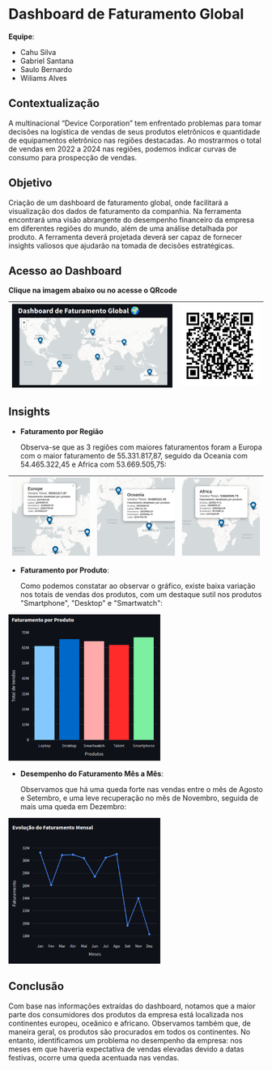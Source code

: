 # Dashboard de Faturamento Global

**Equipe**:
- Cahu Silva
- Gabriel Santana
- Saulo Bernardo
- Wiliams Alves

## Contextualização
A multinacional “Device Corporation” tem enfrentado problemas para tomar decisões na logística de vendas de seus produtos eletrônicos e quantidade de equipamentos eletrônico nas regiões destacadas. Ao mostrarmos o total de vendas em 2022 a 2024 nas regiões, podemos indicar curvas de consumo para prospecção de vendas.

## Objetivo
Criação de um dashboard de faturamento global, onde facilitará a visualização dos dados de faturamento da companhia. Na ferramenta encontrará uma visão abrangente do desempenho financeiro da empresa em diferentes regiões do mundo, além de uma análise detalhada por produto. A ferramenta deverá projetada deverá ser capaz de fornecer insights valiosos que ajudarão na tomada de decisões estratégicas.

## Acesso ao Dashboard

**Clique na imagem abaixo ou no acesse o QRcode**

|[<img src='./imag/image.png' width=400>](https://dashboarglobal.streamlit.app/) | [<img src='./imag/qrcode.png' width=200>](https://dashboarglobal.streamlit.app/)|
|---------------------|---------------------|

## Insights
- **Faturamento por Região**
    
    Observa-se que as 3 regiões com maiores faturamentos foram a Europa com o maior faturamento de 55.331.817,87, seguido da Oceania com 54.465.322,45 e Africa com 53.669.505,75:

| <img src='./imag/image-2.png' width=300>  | <img src='./imag/image-1.png' width=300>  | <img src='./imag/image-3.png' width=300>  |
|---------------------------|---------------------------|---------------------------|

- **Faturamento por Produto**:

    Como podemos constatar ao observar o gráfico, existe baixa variação nos totais de vendas dos produtos, com um destaque sutil nos produtos "Smartphone", "Desktop" e "Smartwatch":

<img src='./imag/image-4.png' width=300>

- **Desempenho do Faturamento Mês a Mês**:

    Observamos que há uma queda forte nas vendas entre o mês de Agosto e Setembro, e uma leve recuperação no mês de Novembro, seguida de mais uma queda em Dezembro:

<img src='./imag/image-5.png' width=300>

## Conclusão

Com base nas informações extraídas do dashboard, notamos que a maior parte dos consumidores dos produtos da empresa está localizada nos continentes europeu, oceânico e africano. Observamos também que, de maneira geral, os produtos são procurados em todos os continentes. No entanto, identificamos um problema no desempenho da empresa: nos meses em que haveria expectativa de vendas elevadas devido a datas festivas, ocorre uma queda acentuada nas vendas.

